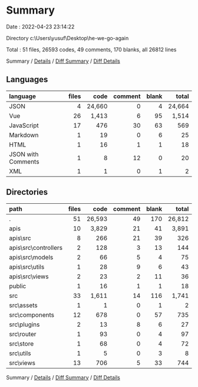 # Summary

Date : 2022-04-23 23:14:22

Directory c:\Users\yusuf\Desktop\he-we-go-again

Total : 51 files,  26593 codes, 49 comments, 170 blanks, all 26812 lines

Summary / [Details](details.md) / [Diff Summary](diff.md) / [Diff Details](diff-details.md)

## Languages
| language | files | code | comment | blank | total |
| :--- | ---: | ---: | ---: | ---: | ---: |
| JSON | 4 | 24,660 | 0 | 4 | 24,664 |
| Vue | 26 | 1,413 | 6 | 95 | 1,514 |
| JavaScript | 17 | 476 | 30 | 63 | 569 |
| Markdown | 1 | 19 | 0 | 6 | 25 |
| HTML | 1 | 16 | 1 | 1 | 18 |
| JSON with Comments | 1 | 8 | 12 | 0 | 20 |
| XML | 1 | 1 | 0 | 1 | 2 |

## Directories
| path | files | code | comment | blank | total |
| :--- | ---: | ---: | ---: | ---: | ---: |
| . | 51 | 26,593 | 49 | 170 | 26,812 |
| apis | 10 | 3,829 | 21 | 41 | 3,891 |
| apis\src | 8 | 266 | 21 | 39 | 326 |
| apis\src\controllers | 2 | 128 | 3 | 13 | 144 |
| apis\src\models | 2 | 66 | 5 | 4 | 75 |
| apis\src\utils | 1 | 28 | 9 | 6 | 43 |
| apis\src\views | 2 | 23 | 2 | 11 | 36 |
| public | 1 | 16 | 1 | 1 | 18 |
| src | 33 | 1,611 | 14 | 116 | 1,741 |
| src\assets | 1 | 1 | 0 | 1 | 2 |
| src\components | 12 | 678 | 0 | 57 | 735 |
| src\plugins | 2 | 13 | 8 | 6 | 27 |
| src\router | 1 | 93 | 0 | 4 | 97 |
| src\store | 1 | 68 | 0 | 4 | 72 |
| src\utils | 1 | 5 | 0 | 3 | 8 |
| src\views | 13 | 706 | 5 | 33 | 744 |

Summary / [Details](details.md) / [Diff Summary](diff.md) / [Diff Details](diff-details.md)